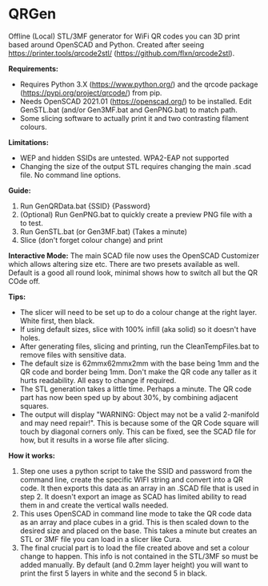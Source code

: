 # QRGen

Offline (Local) STL/3MF generator for WiFi QR codes you can 3D print based around OpenSCAD and Python. Created after seeing https://printer.tools/qrcode2stl/ (https://github.com/flxn/qrcode2stl).

**Requirements:**
- Requires Python 3.X (https://www.python.org/) and the qrcode package (https://pypi.org/project/qrcode/) from pip.
- Needs OpenSCAD 2021.01 (https://openscad.org/) to be installed. Edit GenSTL.bat (and/or Gen3MF.bat and GenPNG.bat) to match path.
- Some slicing software to actually print it and two contrasting filament colours.

**Limitations:**
- WEP and hidden SSIDs are untested. WPA2-EAP not supported
- Changing the size of the output STL requires changing the main .scad file. No command line options.

**Guide:**
1) Run GenQRData.bat {SSID} {Password}
2) (Optional) Run GenPNG.bat to quickly create a preview PNG file with a to test.
3) Run GenSTL.bat (or Gen3MF.bat) (Takes a minute)
4) Slice (don't forget colour change) and print

**Interactive Mode:**
The main SCAD file now uses the OpenSCAD Customizer which allows altering size etc. There are two presets available as well. Default is a good all round look, minimal shows how to switch all but the QR COde off.

**Tips:**
- The slicer will need to be set up to do a colour change at the right layer. White first, then black.
- If using default sizes, slice with 100% infill (aka solid) so it doesn't have holes.
- After generating files, slicing and printing, run the CleanTempFiles.bat to remove files with sensitive data.
- The default size is 62mmx62mmx2mm with the base being 1mm and the QR code and border being 1mm. Don't make the QR code any taller as it hurts readability. All easy to change if required.
- The STL generation takes a little time. Perhaps a minute. The QR code part has now been sped up by about 30%, by combining adjacent squares.
- The output will display "WARNING: Object may not be a valid 2-manifold and may need repair!". This is because some of the QR Code square will touch by diagonal corners only. This can be fixed, see the SCAD file for how, but it results in a worse file after slicing.

**How it works:**
1) Step one uses a python script to take the SSID and password from the command line, create the specific WIFI string and convert into a QR code. It then exports this data as an array in an .SCAD file that is used in step 2. It doesn't export an image as SCAD has limited ability to read them in and create the vertical walls needed.
2) This uses OpenSCAD in command line mode to take the QR code data as an array and place cubes in a grid. This is then scaled down to the desired size and placed on the base. This takes a minute but creates an STL or 3MF file you can load in a slicer like Cura.
3) The final crucial part is to load the file created above and set a colour change to happen. This info is not contained in the STL/3MF so must be added manually. By default (and 0.2mm layer height) you will want to print the first 5 layers in white and the second 5 in black.
